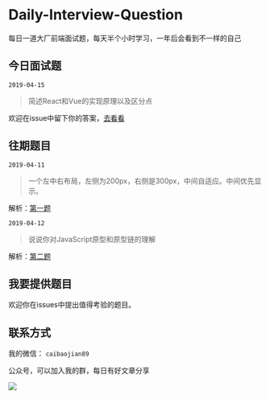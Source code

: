# Daily-Interview-Question

每日一道大厂前端面试题，每天半个小时学习，一年后会看到不一样的自己

## 今日面试题

```2019-04-15```

> 简述React和Vue的实现原理以及区分点
   
欢迎在issue中留下你的答案，[去看看](https://github.com/kujian/daily-interview-question/issues/5)

## 往期题目

```2019-04-11```

> 一个左中右布局，左侧为200px，右侧是300px，中间自适应。中间优先显示。

解析：[第一题](https://github.com/kujian/daily-interview-question/issues/1)

```2019-04-12```

> 说说你对JavaScript原型和原型链的理解

解析：[第二题](https://github.com/kujian/daily-interview-question/issues/2)

## 我要提供题目

欢迎你在issues中提出值得考验的题目。

## 联系方式

我的微信： ```caibaojian89```

公众号，可以加入我的群，每日有好文章分享

![](http://caibaojian.com/d/uploads/2015/02/qrcode_for_gh_b996afb36a33_344.jpg)

